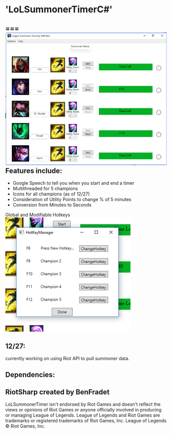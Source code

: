 # 'LoLSummonerTimerC#'
===
<img src = "screenshots/main.PNG?raw=true"></img>
Features include:
---
* Google Speech to tell you when you start and end a timer
* Multithreaded for 5 champions
* Icons for all champions (as of 12/27)
* Consideration of Utility Points to change % of 5 minutes
* Conversion from Minutes to Seconds

Global and Modifiable Hotkeys
<img src = "screenshots/hotkey.PNG?raw=true"></img>

12/27:
---
currently working on using Riot API to pull summoner data.


Dependencies: 
---
RiotSharp created by BenFradet
---
LoLSummonerTimer isn't endorsed by Riot Games and doesn't reflect the views or opinions of Riot Games or anyone officially involved in producing or managing League of Legends. League of Legends and Riot Games are trademarks or registered trademarks of Riot Games, Inc. League of Legends © Riot Games, Inc.
